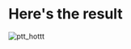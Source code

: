 # Here's the result
![ptt_hottt](https://github.com/user-attachments/assets/63b655d3-108a-4c63-826a-b6be960b5d91)
